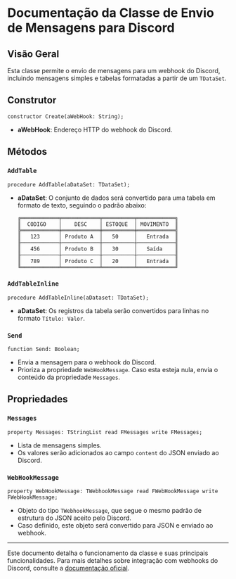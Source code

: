 # Documentação da Classe de Envio de Mensagens para Discord

## Visão Geral
Esta classe permite o envio de mensagens para um webhook do Discord, incluindo mensagens simples e tabelas formatadas a partir de um `TDataSet`.

## Construtor
```delphi
constructor Create(aWebHook: String);
```
- **aWebHook**: Endereço HTTP do webhook do Discord.

## Métodos

### `AddTable`
```delphi
procedure AddTable(aDataSet: TDataSet);
```
- **aDataSet**: O conjunto de dados será convertido para uma tabela em formato de texto, seguindo o padrão abaixo:
  
  ```
  ╔════════════╤════════════╤══════════╤════════════╗
  ║  CODIGO    │    DESC    │ ESTOQUE  │ MOVIMENTO  ║
  ╠════════════╪════════════╪══════════╪════════════╣
  ║   123      │ Produto A  │   50     │   Entrada  ║
  ╟────────────┼────────────┼──────────┼────────────╢
  ║   456      │ Produto B  │   30     │   Saída    ║
  ╟────────────┼────────────┼──────────┼────────────╢
  ║   789      │ Produto C  │   20     │   Entrada  ║
  ╚════════════╧════════════╧══════════╧════════════╝
  ```

### `AddTableInline`
```delphi
procedure AddTableInline(aDataset: TDataSet);
```
- **aDataSet**: Os registros da tabela serão convertidos para linhas no formato `Título: Valor`.

### `Send`
```delphi
function Send: Boolean;
```
- Envia a mensagem para o webhook do Discord.
- Prioriza a propriedade `WebHookMessage`. Caso esta esteja nula, envia o conteúdo da propriedade `Messages`.

## Propriedades

### `Messages`
```delphi
property Messages: TStringList read FMessages write FMessages;
```
- Lista de mensagens simples.
- Os valores serão adicionados ao campo `content` do JSON enviado ao Discord.

### `WebHookMessage`
```delphi
property WebHookMessage: TWebhookMessage read FWebHookMessage write FWebHookMessage;
```
- Objeto do tipo `TWebhookMessage`, que segue o mesmo padrão de estrutura do JSON aceito pelo Discord.
- Caso definido, este objeto será convertido para JSON e enviado ao webhook.

---

Este documento detalha o funcionamento da classe e suas principais funcionalidades. Para mais detalhes sobre integração com webhooks do Discord, consulte a [documentação oficial](https://discord.com/developers/docs/resources/webhook).

